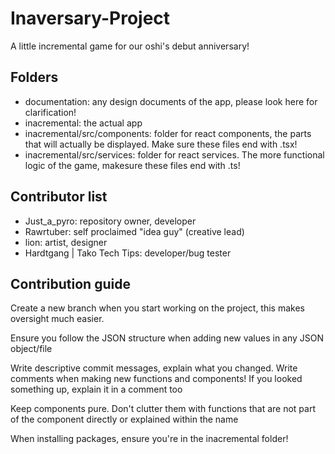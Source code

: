 # Inaversary-Project
A little incremental game for our oshi's debut anniversary! 

## Folders

- documentation: any design documents of the app, please look here for clarification!
- inacremental: the actual app
- inacremental/src/components: folder for react components, the parts that will actually be displayed. Make sure these files end with .tsx!
- inacremental/src/services: folder for react services. The more functional logic of the game, makesure these files end with .ts!

## Contributor list
- Just_a_pyro: repository owner, developer
- Rawrtuber: self proclaimed "idea guy" (creative lead)
- lion: artist, designer
- Hardtgang | Tako Tech Tips: developer/bug tester
  
## Contribution guide

Create a new branch when you start working on the project, this makes oversight much easier.

Ensure you follow the JSON structure when adding new values in any JSON object/file

Write descriptive commit messages, explain what you changed.
Write comments when making new functions and components! If you looked something up, explain it in a comment too

Keep components pure. 
Don't clutter them with functions that are not part of the component directly or explained within the name

When installing packages, ensure you're in the inacremental folder!
